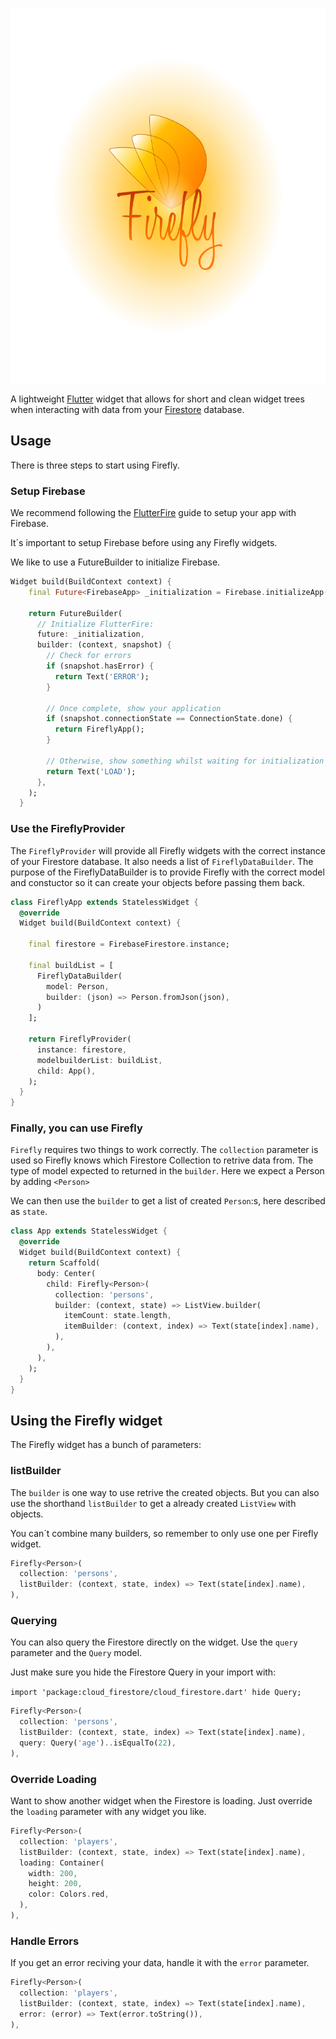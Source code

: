 <p align="center">
<img src="https://github.com/isotopsweden/Firefly/blob/master/assets/firefly_logo.png" height="600" alt="Firefly Package" />
</p

---

A lightweight [Flutter](https://flutter.dev) widget that allows for short and clean widget trees when interacting with data from your [Firestore](https://firebase.google.com/products/firestore) database.

## Usage

There is three steps to start using Firefly.

### Setup Firebase

We recommend following the [FlutterFire](https://firebase.flutter.dev/docs/overview) guide to setup your app with Firebase.

It´s important to setup Firebase before using any Firefly widgets.

We like to use a FutureBuilder to initialize Firebase.

```dart
Widget build(BuildContext context) {
    final Future<FirebaseApp> _initialization = Firebase.initializeApp();

    return FutureBuilder(
      // Initialize FlutterFire:
      future: _initialization,
      builder: (context, snapshot) {
        // Check for errors
        if (snapshot.hasError) {
          return Text('ERROR');
        }

        // Once complete, show your application
        if (snapshot.connectionState == ConnectionState.done) {
          return FireflyApp();
        }

        // Otherwise, show something whilst waiting for initialization to complete
        return Text('LOAD');
      },
    );
  }
```

### Use the FireflyProvider

The `FireflyProvider` will provide all Firefly widgets with the correct instance of your Firestore database. It also needs a list of `FireflyDataBuilder`. The purpose of the FireflyDataBuilder is to provide Firefly with the correct model and constuctor so it can create your objects before passing them back.

```dart
class FireflyApp extends StatelessWidget {
  @override
  Widget build(BuildContext context) {
  
    final firestore = FirebaseFirestore.instance;
    
    final buildList = [
      FireflyDataBuilder(
        model: Person,
        builder: (json) => Person.fromJson(json),
      )
    ];
    
    return FireflyProvider(
      instance: firestore,
      modelbuilderList: buildList,
      child: App(),
    );
  }
}
```

### Finally, you can use Firefly

`Firefly` requires two things to work correctly.
The `collection` parameter is used so Firefly knows which Firestore Collection to retrive data from. 
The type of model expected to returned in the `builder`. Here we expect a Person by adding `<Person>`

We can then use the `builder` to get a list of created `Person`:s, here described as `state`.

```dart
class App extends StatelessWidget {
  @override
  Widget build(BuildContext context) {
    return Scaffold(
      body: Center(
        child: Firefly<Person>(
          collection: 'persons',
          builder: (context, state) => ListView.builder(
            itemCount: state.length,
            itemBuilder: (context, index) => Text(state[index].name),
          ),
        ),
      ),
    );
  }
}
```

## Using the Firefly widget

The Firefly widget has a bunch of parameters:

### listBuilder

The `builder` is one way to use retrive the created objects. But you can also use the shorthand `listBuilder` to get a already created `ListView` with objects.

You can´t combine many builders, so remember to only use one per Firefly widget.

```dart
Firefly<Person>(
  collection: 'persons',
  listBuilder: (context, state, index) => Text(state[index].name),
),
```

### Querying

You can also query the Firestore directly on the widget. Use the `query` parameter and the `Query` model.

Just make sure you hide the Firestore Query in your import with:

`import 'package:cloud_firestore/cloud_firestore.dart' hide Query;`

```dart
Firefly<Person>(
  collection: 'persons',
  listBuilder: (context, state, index) => Text(state[index].name),
  query: Query('age')..isEqualTo(22),
),
```

### Override Loading

Want to show another widget when the Firestore is loading. Just override the `loading` parameter with any widget you like.

```dart
Firefly<Person>(
  collection: 'players',
  listBuilder: (context, state, index) => Text(state[index].name),
  loading: Container(
    width: 200,
    height: 200,
    color: Colors.red,
  ),
),
```

### Handle Errors

If you get an error reciving your data, handle it with the `error` parameter.

```dart
Firefly<Person>(
  collection: 'players',
  listBuilder: (context, state, index) => Text(state[index].name),
  error: (error) => Text(error.toString()),
),
```
